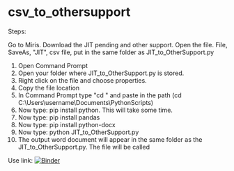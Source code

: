 # csv_to_othersupport

Steps:

Go to Miris. Download the JIT pending and other support.
Open the file.
File, SaveAs, "JIT", csv file, put in the same folder as JIT_to_OtherSupport.py

1. Open Command Prompt
2. Open your folder where JIT_to_OtherSupport.py is stored.
3. Right click on the file and choose properties.
4. Copy the file location
5. In Command Prompt type "cd " and paste in the path (cd C:\Users\username\Documents\PythonScripts)
6. Now type: pip install python. This will take some time.
7. Now type: pip install pandas
8. Now type: pip install python-docx
9. Now type: python JIT_to_OtherSupport.py
10. The output word document will appear in the same folder as the JIT_to_OtherSupport.py. The file will be called

Use link: [![Binder](https://mybinder.org/badge_logo.svg)](https://mybinder.org/v2/gh/Mckisa17/csv-to-othersupport/main)
